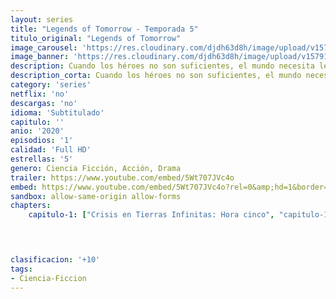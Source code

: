 ```yaml
---
layout: series
title: "Legends of Tomorrow - Temporada 5"
titulo_original: "Legends of Tomorrow"
image_carousel: 'https://res.cloudinary.com/djdh63d8h/image/upload/v1579105067/legends-min_dufrms.jpg'
image_banner: 'https://res.cloudinary.com/djdh63d8h/image/upload/v1579105071/Legends-of-tomorrow-season2_1_-min_x3yivo.jpg'
description: Cuando los héroes no son suficientes, el mundo necesita leyendas. Después de haber visto el futuro, Rip Hunter (Arthur Darvill) se encarga de organizar un grupo dispar de héroes y villanos para intentar evitar que suceda la catástrofe que sabe que se avecina.
description_corta: Cuando los héroes no son suficientes, el mundo necesita leyendas. Después de haber visto el futuro, Rip Hunter (Arthur Darvill) se encarga de organizar un grupo dispar de héroes...
category: 'series'
netflix: 'no'
descargas: 'no'
idioma: 'Subtitulado'
capitulo: ''
anio: '2020'
episodios: '1'
calidad: 'Full HD'
estrellas: '5'
genero: Ciencia Ficción, Acción, Drama
trailer: https://www.youtube.com/embed/5Wt707JVc4o
embed: https://www.youtube.com/embed/5Wt707JVc4o?rel=0&amp;hd=1&border=0&wmode=opaque&enablejsapi=1&modestbranding=1&controls=1&showinfo=1
sandbox: allow-same-origin allow-forms 
chapters:
    capitulo-1: ["Crisis en Tierras Infinitas: Hora cinco", "capitulo-1/", "1"]


    

clasificacion: '+10'
tags:
- Ciencia-Ficcion
---
```












